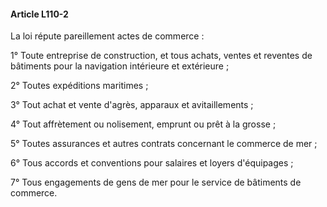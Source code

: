 #### Article L110-2

La loi répute pareillement actes de commerce :

1° Toute entreprise de construction, et tous achats, ventes et reventes de bâtiments pour la navigation intérieure et extérieure ;

2° Toutes expéditions maritimes ;

3° Tout achat et vente d'agrès, apparaux et avitaillements ;

4° Tout affrètement ou nolisement, emprunt ou prêt à la grosse ;

5° Toutes assurances et autres contrats concernant le commerce de mer ;

6° Tous accords et conventions pour salaires et loyers d'équipages ;

7° Tous engagements de gens de mer pour le service de bâtiments de commerce.


